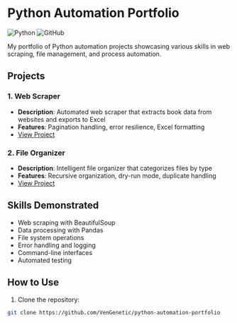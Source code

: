 # Python Automation Portfolio

![Python](https://img.shields.io/badge/Python-3.8%2B-blue)
![GitHub](https://img.shields.io/github/last-commit/venGenetic/python-automation-portfolio)

My portfolio of Python automation projects showcasing various skills in web scraping, file management, and process automation.

## Projects

### 1. Web Scraper
- **Description**: Automated web scraper that extracts book data from websites and exports to Excel
- **Features**: Pagination handling, error resilience, Excel formatting
- [View Project](/projects/web_scraper)

### 2. File Organizer
- **Description**: Intelligent file organizer that categorizes files by type
- **Features**: Recursive organization, dry-run mode, duplicate handling
- [View Project](/projects/file_organizer)

## Skills Demonstrated
- Web scraping with BeautifulSoup
- Data processing with Pandas
- File system operations
- Error handling and logging
- Command-line interfaces
- Automated testing

## How to Use
1. Clone the repository:
```bash
git clone https://github.com/VenGenetic/python-automation-portfolio